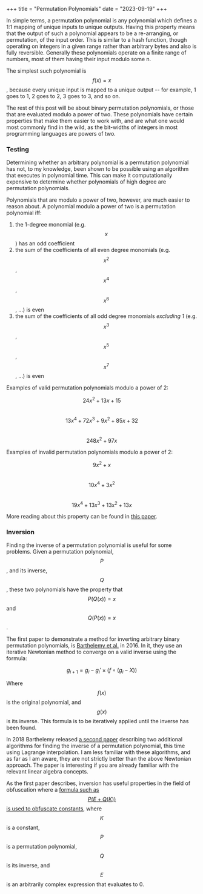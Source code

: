 +++
title = "Permutation Polynomials"
date = "2023-09-19"
+++

In simple terms, a permutation polynomial is any polynomial which defines a 1:1 mapping of unique inputs to unique outputs. Having this property means that the output of such a polynomial appears to be a re-arranging, or permutation, of the input order. This is similar to a hash function, though operating on integers in a given range rather than arbitrary bytes and also is fully reversible. Generally these polynomials operate on a finite range of numbers, most of them having their input modulo some n. 

The simplest such polynomial is $$f(x) = x$$, because every unique input is mapped to a unique output -- for example, 1 goes to 1, 2 goes to 2, 3 goes to 3, and so on. 

The rest of this post will be about binary permutation polynomials, or those that are evaluated modulo a power of two. These polynomials have certain properties that make them easier to work with, and are what one would most commonly find in the wild, as the bit-widths of integers in most programming languages are powers of two.

### Testing

Determining whether an arbitrary polynomial is a permutation polynomial has not, to my knowledge, been shown to be possible using an algorithm that executes in polynomial time. This can make it computationally expensive to determine whether polynomials of high degree are permutation polynomials.

Polynomials that are modulo a power of two, however, are much easier to reason about. A polynomial modulo a power of two is a permutation polynomial iff:

1. the 1-degree monomial (e.g. $$x$$) has an odd coefficient
2. the sum of the coefficients of all even degree monomials (e.g. $$x^2$$, $$x^4$$, $$x^6$$, ...) is even
3. the sum of the coefficients of all odd degree monomials _excluding 1_ (e.g. $$x^3$$, $$x^5$$, $$x^7$$, ...) is even

Examples of valid permutation polynomials modulo a power of 2:

$$
24x^2 + 13x + 15
$$
<br>
$$
13x^4 + 72x^3 + 9x^2 + 85x + 32
$$
<br>
$$
248x^2 + 97x
$$

Examples of invalid permutation polynomials modulo a power of 2:

$$
9x^2 + x
$$
<br>
$$
10x^4 + 3x^2
$$
<br>
$$
19x^4 + 13x^3 + 13x^2 + 13x
$$

More reading about this property can be found in [this paper](https://www.sciencedirect.com/science/article/pii/S107157970090282X?via%3Dihub).

### Inversion

Finding the inverse of a permutation polynomial is useful for some problems. Given a permutation polynomial, $$P$$, and its inverse, $$Q$$, these two polynomials have the property that $$P(Q(x)) = x$$ and $$Q(P(x)) = x$$.

The first paper to demonstrate a method for inverting arbitrary binary permutation polynomials, is [Barthelemy et al.](https://inria.hal.science/hal-01388108/document) in 2016. In it, they use an iterative Newtonian method to converge on a valid inverse using the formula:

$$
g_{i+1} = g_i - g_i' \times (f \circ (g_i - X))
$$

Where $$f(x)$$ is the original polynomial, and $$g(x)$$ is its inverse. This formula is to be iteratively applied until the inverse has been found.

In 2018 Barthelemy released [a second paper](https://hal.science/hal-01981320/document) describing two additional algorithms for finding the inverse of a permutation polynomial, this time using Lagrange interpolation. I am less familiar with these algorithms, and as far as I am aware, they are not strictly better than the above Newtonian approach. The paper is interesting if you are already familiar with the relevant linear algebra concepts.

As the first paper describes, inversion has useful properties in the field of obfuscation where a [formula such as $$P(E + Q(K))$$ is used to obfuscate constants](https://openaccess.uoc.edu/bitstream/10609/146182/8/arnaugamezFMDP0622report.pdf#page=14), where $$K$$ is a constant, $$P$$ is a permutation polynomial, $$Q$$ is its inverse, and $$E$$ is an arbitrarily complex expression that evaluates to 0.

